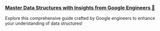### [Master Data Structures with Insights from Google Engineers 🚀](https://goo.gle/4ecMiTF)  
Explore this comprehensive guide crafted by Google engineers to enhance your understanding of data structures!
